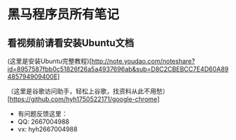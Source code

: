 # 黑马程序员所有笔记

## 看视频前请看安装Ubuntu文档

(这里是安装Ubuntu完整教程)[http://note.youdao.com/noteshare?id=8957587fbb0c51826f26a5a4937696ab&sub=D8C2CBEBCC7E4D60A89485794909400E]

（这里是谷歌访问助手，轻松上谷歌，找资料从此不用愁）[https://github.com/hyh1750522171/google-chrome]

* 有问题反馈这里：
* QQ: 2667004988
* vx: hyh2667004988